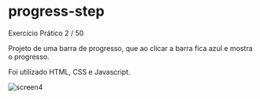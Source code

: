 # progress-step
Exercício Prático 2 / 50

Projeto de uma barra de progresso, que ao clicar a barra fica azul e mostra o progresso.

Foi utilizado HTML, CSS e Javascript.

![screen4](https://user-images.githubusercontent.com/94796956/182064410-7d59b627-5a4b-4c53-9d43-481b79a36d05.png)

